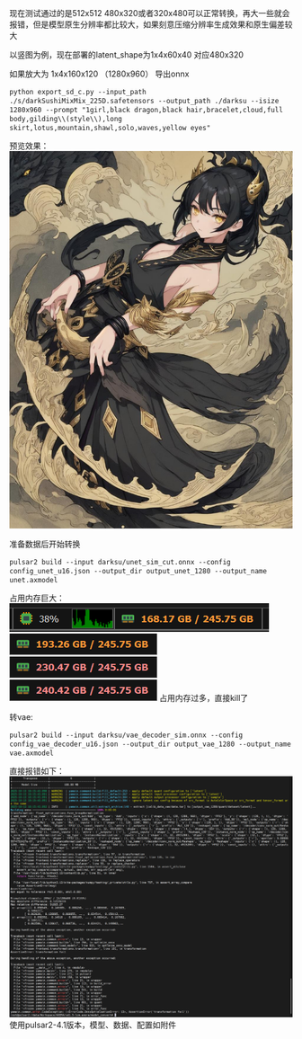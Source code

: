 现在测试通过的是512x512 480x320或者320x480可以正常转换，再大一些就会报错，但是模型原生分辨率都比较大，如果刻意压缩分辨率生成效果和原生偏差较大

以竖图为例，现在部署的latent_shape为1x4x60x40 对应480x320

如果放大为 1x4x160x120 （1280x960）
导出onnx
```
python export_sd_c.py --input_path ./s/darkSushiMixMix_225D.safetensors --output_path ./darksu --isize 1280x960 --prompt "1girl,black dragon,black hair,bracelet,cloud,full body,gilding\\(style\\),long skirt,lotus,mountain,shawl,solo,waves,yellow eyes"
```

预览效果：
![](../../file/test.jpg)


准备数据后开始转换
```
pulsar2 build --input darksu/unet_sim_cut.onnx --config config_unet_u16.json --output_dir output_unet_1280 --output_name unet.axmodel
```
占用内存巨大：
![](../../file/Pasted%20image%2020251013180308.png)
![](../../file/Pasted%20image%2020251013180521.png)
![](../../file/Pasted%20image%2020251013181005.png)
![](../../file/Pasted%20image%2020251013181225.png)
占用内存过多，直接kill了

转vae:
```
pulsar2 build --input darksu/vae_decoder_sim.onnx --config config_vae_decoder_u16.json --output_dir output_vae_1280 --output_name vae.axmodel
```
直接报错如下：
![](../../file/Pasted%20image%2020251013181811.png)
使用pulsar2-4.1版本，模型、数据、配置如附件